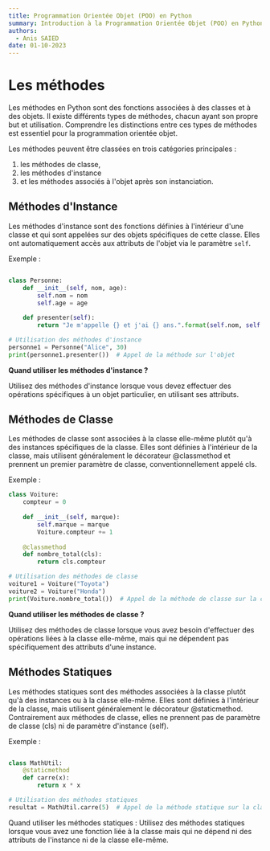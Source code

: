 ```yaml
---
title: Programmation Orientée Objet (POO) en Python
summary: Introduction à la Programmation Orientée Objet (POO) en Python
authors:
  - Anis SAIED
date: 01-10-2023
---
```


# Les méthodes

Les méthodes en Python sont des fonctions associées à des classes et à des objets. Il existe différents types de méthodes, chacun ayant son propre but et utilisation. Comprendre les distinctions entre ces types de méthodes est essentiel pour la programmation orientée objet.

Les méthodes peuvent être classées en trois catégories principales : 

1. les méthodes de classe, 
2. les méthodes d'instance 
3. et les méthodes associés à l'objet après son instanciation. 

## Méthodes d'Instance

Les méthodes d'instance sont des fonctions définies à l'intérieur d'une classe et qui sont appelées sur des objets spécifiques de cette classe. Elles ont automatiquement accès aux attributs de l'objet via le paramètre `self`.

Exemple :

```python

class Personne:
    def __init__(self, nom, age):
        self.nom = nom
        self.age = age
    
    def presenter(self):
        return "Je m'appelle {} et j'ai {} ans.".format(self.nom, self.age)

# Utilisation des méthodes d'instance
personne1 = Personne("Alice", 30)
print(personne1.presenter())  # Appel de la méthode sur l'objet
```

**Quand utiliser les méthodes d'instance ?**

Utilisez des méthodes d'instance lorsque vous devez effectuer des opérations spécifiques à un objet particulier, en utilisant ses attributs.

## Méthodes de Classe

Les méthodes de classe sont associées à la classe elle-même plutôt qu'à des instances spécifiques de la classe. Elles sont définies à l'intérieur de la classe, mais utilisent généralement le décorateur @classmethod et prennent un premier paramètre de classe, conventionnellement appelé cls.

Exemple :

```python
class Voiture:
    compteur = 0
    
    def __init__(self, marque):
        self.marque = marque
        Voiture.compteur += 1
    
    @classmethod
    def nombre_total(cls):
        return cls.compteur

# Utilisation des méthodes de classe
voiture1 = Voiture("Toyota")
voiture2 = Voiture("Honda")
print(Voiture.nombre_total())  # Appel de la méthode de classe sur la classe
```

**Quand utiliser les méthodes de classe ?** 

Utilisez des méthodes de classe lorsque vous avez besoin d'effectuer des opérations liées à la classe elle-même, mais qui ne dépendent pas spécifiquement des attributs d'une instance.


## Méthodes Statiques

Les méthodes statiques sont des méthodes associées à la classe plutôt qu'à des instances ou à la classe elle-même. Elles sont définies à l'intérieur de la classe, mais utilisent généralement le décorateur @staticmethod. Contrairement aux méthodes de classe, elles ne prennent pas de paramètre de classe (cls) ni de paramètre d'instance (self).

Exemple :

```python

class MathUtil:
    @staticmethod
    def carre(x):
        return x * x

# Utilisation des méthodes statiques
resultat = MathUtil.carre(5)  # Appel de la méthode statique sur la classe
```

Quand utiliser les méthodes statiques : Utilisez des méthodes statiques lorsque vous avez une fonction liée à la classe mais qui ne dépend ni des attributs de l'instance ni de la classe elle-même.
